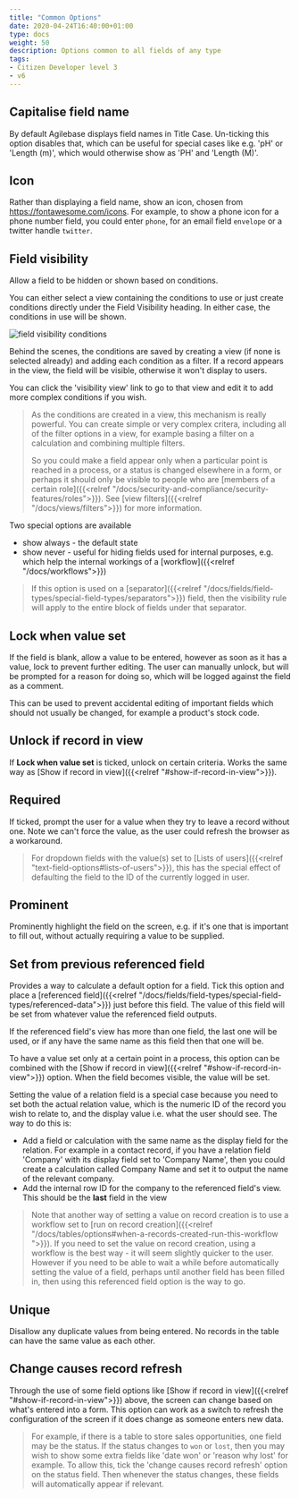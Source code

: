 ```yaml
---
title: "Common Options"
date: 2020-04-24T16:40:00+01:00
type: docs
weight: 50
description: Options common to all fields of any type
tags:
- Citizen Developer level 3
- v6
---
```

## Capitalise field name
By default Agilebase displays field names in Title Case. Un-ticking this option disables that, which can be useful for special cases like e.g. 'pH' or 'Length (m)', which would otherwise show as 'PH' and 'Length (M)'.

## Icon
Rather than displaying a field name, show an icon, chosen from https://fontawesome.com/icons. For example, to show a phone icon for a phone number field, you could enter `phone`, for an email field `envelope` or a twitter handle `twitter`.

## Field visibility
Allow a field to be hidden or shown based on conditions.

You can either select a view containing the conditions to use or just create conditions directly under the Field Visibility heading. In either case, the conditions in use will be shown.

![field visibility conditions](/field-visibility.png)

Behind the scenes, the conditions are saved by creating a view (if none is selected already) and adding each condition as a filter. If a record appears in the view, the field will be visible, otherwise it won't display to users.

You can click the 'visibility view' link to go to that view and edit it to add more complex conditions if you wish.

> As the conditions are created in a view, this mechanism is really powerful. You can create simple or very complex critera, including all of the filter options in a view, for example basing a filter on a calculation and combining multiple filters.
> 
> So you could make a field appear only when a particular point is reached in a process, or a status is changed elsewhere in a form, or perhaps it should only be visible to people who are [members of a certain role]({{<relref "/docs/security-and-compliance/security-features/roles">}}). See [view filters]({{<relref "/docs/views/filters">}}) for more information.

Two special options are available
* show always - the default state
* show never - useful for hiding fields used for internal purposes, e.g. which help the internal workings of a [workflow]({{<relref "/docs/workflows">}})

> If this option is used on a [separator]({{<relref "/docs/fields/field-types/special-field-types/separators">}}) field, then the visibility rule will apply to the entire block of fields under that separator.

## Lock when value set
If the field is blank, allow a value to be entered, however as soon as it has a value, lock to prevent further editing. The user can manually unlock, but will be prompted for a reason for doing so, which will be logged against the field as a comment.

This can be used to prevent accidental editing of important fields which should not usually be changed, for example a product's stock code.

## Unlock if record in view
If **Lock when value set** is ticked, unlock on certain criteria. Works the same way as [Show if record in view]({{<relref "#show-if-record-in-view">}}).

## Required
If ticked, prompt the user for a value when they try to leave a record without one. Note we can't force the value, as the user could refresh the browser as a workaround.

> For dropdown fields with the value(s) set to [Lists of users]({{<relref "text-field-options#lists-of-users">}}), this has the special effect of defaulting the field to the ID of the currently logged in user.

## Prominent
Prominently highlight the field on the screen, e.g. if it's one that is important to fill out, without actually requiring a value to be supplied.

## Set from previous referenced field
Provides a way to calculate a default option for a field. Tick this option and place a [referenced field]({{<relref "/docs/fields/field-types/special-field-types/referenced-data">}}) just before this field. The value of this field will be set from whatever value the referenced field outputs. 

If the referenced field's view has more than one field, the last one will be used, or if any have the same name as this field then that one will be.

To have a value set only at a certain point in a process, this option can be combined with the [Show if record in view]({{<relref "#show-if-record-in-view">}}) option. When the field becomes visible, the value will be set.

Setting the value of a relation field is a special case because you need to set both the actual relation value, which is the numeric ID of the record you wish to relate to, and the display value i.e. what the user should see. The way to do this is:
* Add a field or calculation with the same name as the display field for the relation. For example in a contact record, if you have a relation field 'Company' with its display field set to 'Company Name', then you could create a calculation called Company Name and set it to output the name of the relevant company.
* Add the internal row ID for the company to the referenced field's view. This should be the **last** field in the view

> Note that another way of setting a value on record creation is to use a workflow set to [run on record creation]({{<relref "/docs/tables/options#when-a-records-created-run-this-workflow ">}}). If you need to set the value on record creation, using a workflow is the best way - it will seem slightly quicker to the user. However if you need to be able to wait a while before automatically setting the value of a field, perhaps until another field has been filled in, then using this referenced field option is the way to go.

## Unique
Disallow any duplicate values from being entered. No records in the table can have the same value as each other.

## Change causes record refresh
Through the use of some field options like [Show if record in view]({{<relref "#show-if-record-in-view">}}) above, the screen can change based on what's entered into a form. This option can work as a switch to refresh the configuration of the screen if it does change as someone enters new data.

> For example, if there is a table to store sales opportunities, one field may be the status. If the status changes to `won` or `lost`, then you may wish to show some extra fields like 'date won' or 'reason why lost' for example. To allow this, tick the 'change causes record refresh' option on the status field. Then whenever the status changes, these fields will automatically appear if relevant.


